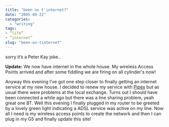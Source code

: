 ```yaml
---
title: "been on t'internet?"
date: "2005-09-22"
categories:
  - "writing"
tags:
- “life”
- “internet”
slug: "been-on-tinternet"
---
```


sorry it’s a Peter Kay joke..

**Update:**
We now have internet in the whole house. My wireless Access Points arrived and after some fiddling we are firing on all cylinder's now!

Anyway this evening I’ve got one step closer to finally getting an internet service at my new house.
I decided to renew my service with [Pipex][1] but as usual there were problems at the local exchange. Turns out I should have been connected a while ago but there was a line sharing problem, yeah great one BT.
Well this evening I finally plugged in my router to be greeted by a lovely green light indicating a ADSL service was active on my line. Now all I need is my wireless access points to create the network and then I can plug in my G5 and finally update this site!

[1]:	https://www.pipex.net